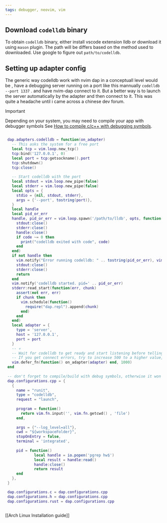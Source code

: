 ```yaml
---
tags: debugger, neovim, vim
---
```

## Download `codelldb` binary
To obtain `codelldb` binary, either install vscode extension lldb or download it using `mason` plugin.
The path will be differs based on the method used to downloaded. Use google to figure out `path/to/codelldb`.


## Setting up adapter config
The generic way codelldb work with nvim dap in a conceptuall level would be , have a debugging server running on a port like this mannually `codelldb --port 1337` . and have nvim-dap connect to it.
But a better way is to launch the server automatically by the adapter and then connect to it. This was quite a headache until i came across a chinese dev forum. 

> [!Important]
> Depending on your system, you may need to compile your app with debugger symbols
>See [How to compile c/c++ with debugging symbols](https://help.totalview.io/previous_releases/2020.3/HTML/index.html#page/TotalView/totalviewlhug-appendix-compiling.29.2.html).
>


```lua

 dap.adapters.codelldb = function(on_adapter)
   -- This asks the system for a free port
   local tcp = vim.loop.new_tcp()
   tcp:bind('127.0.0.1', 0)
   local port = tcp:getsockname().port
   tcp:shutdown()
   tcp:close()
 
   -- Start codelldb with the port
   local stdout = vim.loop.new_pipe(false)
   local stderr = vim.loop.new_pipe(false)
   local opts = {
     stdio = {nil, stdout, stderr},
     args = {'--port', tostring(port)},
   }
   local handle
   local pid_or_err
   handle, pid_or_err = vim.loop.spawn('/path/to/lldb', opts, function(code)
     stdout:close()
     stderr:close()
     handle:close()
     if code ~= 0 then
       print("codelldb exited with code", code)
     end
   end)
   if not handle then
     vim.notify("Error running codelldb: " .. tostring(pid_or_err), vim.log.levels.ERROR)
     stdout:close()
     stderr:close()
     return
   end
   vim.notify('codelldb started. pid=' .. pid_or_err)
   stderr:read_start(function(err, chunk)
     assert(not err, err)
     if chunk then
       vim.schedule(function()
         require("dap.repl").append(chunk)
       end)
     end
   end)
   local adapter = {
     type = 'server',
     host = '127.0.0.1',
     port = port
   }
   -- 💀
   -- Wait for codelldb to get ready and start listening before telling nvim-dap to connect
   -- If you get connect errors, try to increase 500 to a higher value, or check the stderr (Open the REPL)
   vim.defer_fn(function() on_adapter(adapter) end, 1000)
 end
 
 -- don't forget to compile/build with debug symbols, otherwise it won't work.
 dap.configurations.cpp = {
   {
     name = "runit",
     type = "codelldb",
     request = "launch",
 
     program = function()
       return vim.fn.input('', vim.fn.getcwd() , 'file')
     end,
 
     args = {"--log_level=all"},
     cwd = "${workspaceFolder}",
     stopOnEntry = false,
     terminal = 'integrated',
 
     pid = function()
             local handle = io.popen('pgrep hw$')
             local result = handle:read()
             handle:close()
             return result
     end
   },
 }

 dap.configurations.c = dap.configurations.cpp
 dap.configurations.h = dap.configurations.cpp
 dap.configurations.rust = dap.configurations.cpp
 
```

[[Arch Linux Installation guide]]